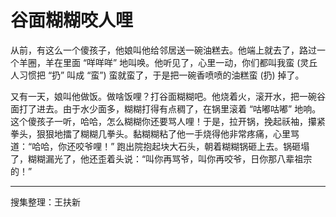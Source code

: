 # 谷面糊糊咬人哩

从前，有这么一个傻孩子，他娘叫他给邻居送一碗油糕去。他端上就去了，路过一个羊圈，羊在里面 “咩咩咩” 地叫唤。他听见了，心里一动，你们都叫我蛮 (灵丘人习惯把 “扔” 叫成 “蛮”) 蛮就蛮了，于是把一碗香喷喷的油糕蛮 (扔) 掉了。

又有一天，娘叫他做饭。做啥饭哩？打谷面糊糊吧。他烧着火，滚开水，把一碗谷面打了进去。由于水少面多，糊糊打得有点稠了，在锅里滚着 “咕嘟咕嘟” 地响。这个傻孩子一听，哈哈，怎么糊糊你还要骂人哩！于是，拉开锅，挽起祅袖，攥紧拳头，狠狠地擂了糊糊几拳头。黏糊糊粘了他一手烧得他非常疼痛，心里骂道：“哈哈，你还咬爷哩！” 跑出院抱起块大石头，朝着糊糊锅砸上去。锅砸塌了，糊糊漏光了，他还歪着头说：“叫你再骂爷，叫你再咬爷，日你那八辈祖宗的！”

---

搜集整理：王扶新
